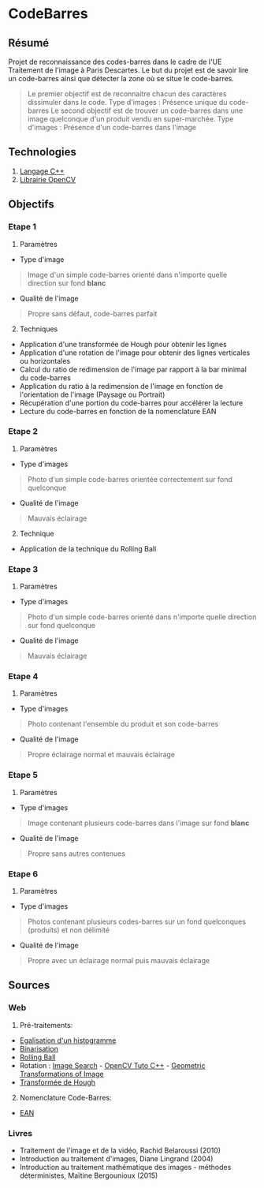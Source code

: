 # CodeBarres

## Résumé

Projet de reconnaissance des codes-barres dans le cadre de l'UE Traitement de l'image à Paris Descartes.
Le but du projet est de savoir lire un code-barres ainsi que détecter la zone où se situe le code-barres.

>Le premier objectif est de reconnaitre chacun des caractères dissimuler dans le code.
Type d'images : Présence unique du code-barres
>Le second objectif est de trouver un code-barres dans une image quelconque d'un produit vendu en super-marchée.
Type d'images : Présence d'un code-barres dans l'image

## Technologies

1. [Langage C++](https://devdocs.io/cpp/)
2. [Librairie OpenCV](https://docs.opencv.org/4.0.1/)

## Objectifs

### Etape 1
1. Paramètres
- Type d'image 
>Image d'un simple code-barres orienté dans n'importe quelle direction sur fond **blanc**
- Qualité de l'image
> Propre sans défaut, code-barres parfait
2. Techniques
- Application d'une transformée de Hough pour obtenir les lignes
- Application d'une rotation de l'image pour obtenir des lignes verticales ou horizontales
- Calcul du ratio de redimension de l'image par rapport à la bar minimal du code-barres
- Application du ratio à la redimension de l'image en fonction de l'orientation de l'image (Paysage ou Portrait)
- Récupération d'une portion du code-barres pour accélérer la lecture
- Lecture du code-barres en fonction de la nomenclature EAN


### Etape 2

1. Paramètres
- Type d'images
> Photo d'un simple code-barres orientée correctement sur fond quelconque
- Qualité de l'image
> Mauvais éclairage
2. Technique
- Application de la technique du Rolling Ball

### Etape 3

1. Paramètres
- Type d'images
> Photo d'un simple code-barres orienté dans n'importe quelle direction sur fond quelconque
- Qualité de l'image
> Mauvais éclairage


### Etape 4

1. Paramètres
- Type d'images
>Photo contenant l'ensemble du produit et son code-barres
- Qualité de l'image
>Propre éclairage normal et mauvais éclairage


### Etape 5

1. Paramètres
- Type d'images
>Image contenant plusieurs code-barres dans l'image sur fond **blanc**
- Qualité de l'image
>Propre sans autres contenues

### Etape 6

1. Paramètres
- Type d'images
>Photos contenant plusieurs codes-barres sur un fond quelconques (produits) et non délimité
- Qualité de l'image
>Propre avec un éclairage normal puis mauvais éclairage

## Sources

### Web

1. Pré-traitements:
- [Egalisation d'un histogramme](https://docs.opencv.org/2.4/doc/tutorials/imgproc/histograms/histogram_equalization/histogram_equalization.html)
- [Binarisation](https://sites.google.com/site/lizantchristopher/services/binarisation-1)
- [Rolling Ball](https://www.researchgate.net/publication/319985119_New_method_of_automated_statistical_analysis_of_polymer-stabilized_metal_nanoparticles_in_electron_microscopy_images?fbclid=IwAR19denWsMt2ku8asMTI8tl5yu2kpgI7JIgNsm5QD5_fOuUWfR5L21qJuq0) 
- Rotation : [Image Search](https://www.pyimagesearch.com/2017/01/02/rotate-images-correctly-with-opencv-and-python/) - [OpenCV Tuto C++](https://www.opencv-srf.com/2010/09/rotating-images.html) - [Geometric Transformations of Image](https://docs.opencv.org/3.0-beta/doc/py_tutorials/py_imgproc/py_geometric_transformations/py_geometric_transformations.html)
- [Transformée de Hough](https://docs.opencv.org/3.4.0/d9/db0/tutorial_hough_lines.html)
2. Nomenclature Code-Barres:
- [EAN](https://fr.wikipedia.org/wiki/Code-barres_EAN)

### Livres

- Traitement de l'image et de la vidéo, Rachid Belaroussi (2010)
- Introduction au traitement d'images, Diane Lingrand (2004)
- Introduction au traitement mathématique des images - méthodes déterministes, Maïtine Bergounioux (2015)
